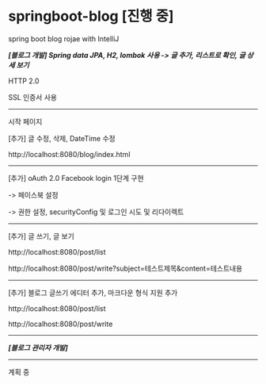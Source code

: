 # springboot-blog [진행 중]
spring boot blog rojae with IntelliJ

___[블로그 개발] Spring data JPA, H2, lombok 사용 -> 글 추가, 리스트로 확인, 글 상세 보기___

HTTP 2.0

SSL 인증서 사용

*** 
시작 페이지 

[추가] 글 수정, 삭제, DateTime 수정

http://localhost:8080/blog/index.html

***

[추가] oAuth 2.0 Facebook login 1단계 구현

-> 페이스북 설정

-> 권한 설정, securityConfig 및 로그인 시도 및 리다이렉트

*** 
[추가] 글 쓰기, 글 보기

http://localhost:8080/post/list

http://localhost:8080/post/write?subject=테스트제목&content=테스트내용


***
[추가] 블로그 글쓰기 에디터 추가, 마크다운 형식 지원 추가

http://localhost:8080/post/list

http://localhost:8080/post/write

*** 

___[블로그 관리자 개발]___

*** 

계획 중

